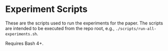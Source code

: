 # Experiment Scripts

These are the scripts used to run the experiments for the paper.
The scripts are intended to be executed from the repo root, e.g., `./scripts/run-all-experiments.sh`.

Requires Bash 4+.
